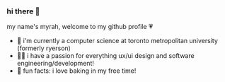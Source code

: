 ### hi there 👋

my name's myrah, welcome to my github profile 💗

- 🌱 i'm currently a computer science at toronto metropolitan university (formerly ryerson)
- 👩‍💻 i have a passion for everything ux/ui design and software engineering/development!
- 🌷 fun facts: i love baking in my free time!

<!--
**myrahm/myrahm** is a ✨ _special_ ✨ repository because its `README.md` (this file) appears on your GitHub profile.

Here are some ideas to get you started:

- 🔭 I’m currently working on ...
- 🌱 I’m currently learning ...
- 👯 I’m looking to collaborate on ...
- 🤔 I’m looking for help with ...
- 💬 Ask me about ...
- 📫 How to reach me: ...
- 😄 Pronouns: ...
- ⚡ Fun fact: ...
-->
